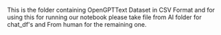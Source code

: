 This is the folder containing OpenGPTText Dataset in CSV Format and for using this for running our notebook please take file from AI folder for chat_df's and From human for the remaining one.

